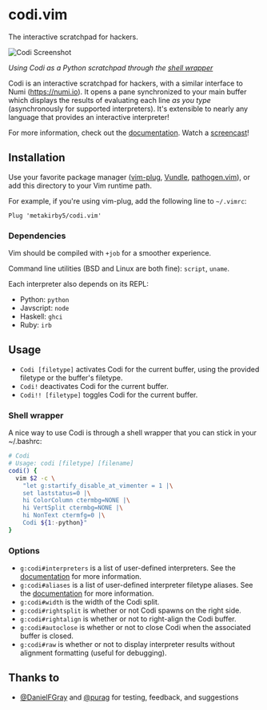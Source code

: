 # codi.vim

The interactive scratchpad for hackers.

![Codi Screenshot](https://ptpb.pw/~codi-simple.png)

*Using Codi as a Python scratchpad through the
[shell wrapper](#shell-wrapper)*

Codi is an interactive scratchpad for hackers, with a similar interface to
Numi (https://numi.io). It opens a pane synchronized to your main buffer which
displays the results of evaluating each line *as you type* (asynchronously
for supported interpreters). It's extensible to nearly any language that
provides an interactive interpreter!

For more information, check out the [documentation](doc/codi.txt).
Watch a [screencast](https://ptpb.pw/t/~codi)!

## Installation

Use your favorite package manager
([vim-plug](https://github.com/junegunn/vim-plug),
[Vundle](https://github.com/VundleVim/Vundle.vim),
[pathogen.vim](https://github.com/tpope/vim-pathogen)),
or add this directory to your Vim runtime path.

For example, if you're using vim-plug, add the following line to `~/.vimrc`:

```
Plug 'metakirby5/codi.vim'
```

### Dependencies

Vim should be compiled with `+job` for a smoother experience.

Command line utilities (BSD and Linux are both fine): `script`, `uname`.

Each interpreter also depends on its REPL:

  - Python:    `python`
  - Javscript: `node`
  - Haskell:   `ghci`
  - Ruby:      `irb`

## Usage

- `Codi [filetype]` activates Codi for the current buffer, using the provided
  filetype or the buffer's filetype.
- `Codi!` deactivates Codi for the current buffer.
- `Codi!! [filetype]` toggles Codi for the current buffer.

### Shell wrapper

A nice way to use Codi is through a shell wrapper that you can stick in your
~/.bashrc:

```sh
# Codi
# Usage: codi [filetype] [filename]
codi() {
  vim $2 -c \
    "let g:startify_disable_at_vimenter = 1 |\
    set laststatus=0 |\
    hi ColorColumn ctermbg=NONE |\
    hi VertSplit ctermbg=NONE |\
    hi NonText ctermfg=0 |\
    Codi ${1:-python}"
}
``````

### Options

- `g:codi#interpreters` is a list of user-defined interpreters.
  See the [documentation](doc/codi.txt) for more information.
- `g:codi#aliases` is a list of user-defined interpreter filetype aliases.
  See the [documentation](doc/codi.txt) for more information.
- `g:codi#width` is the width of the Codi split.
- `g:codi#rightsplit` is whether or not Codi spawns on the right side.
- `g:codi#rightalign` is whether or not to right-align the Codi buffer.
- `g:codi#autoclose` is whether or not to close Codi when the associated
  buffer is closed.
- `g:codi#raw` is whether or not to display interpreter results without
  alignment formatting (useful for debugging).

## Thanks to

- [@DanielFGray](https://github.com/DanielFGray) and
  [@purag](https://github.com/purag) for testing, feedback, and suggestions
